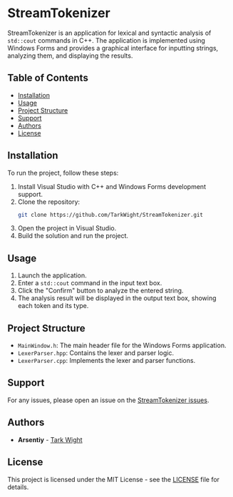 # StreamTokenizer

StreamTokenizer is an application for lexical and syntactic analysis of `std::cout` commands in C++. The application is implemented using Windows Forms and provides a graphical interface for inputting strings, analyzing them, and displaying the results.

## Table of Contents

- [Installation](#installation)
- [Usage](#usage)
- [Project Structure](#project-structure)
- [Support](#support)
- [Authors](#authors)
- [License](#license)

## Installation

To run the project, follow these steps:

1. Install Visual Studio with C++ and Windows Forms development support.
2. Clone the repository:
    ```sh
    git clone https://github.com/TarkWight/StreamTokenizer.git
    ```
3. Open the project in Visual Studio.
4. Build the solution and run the project.

## Usage

1. Launch the application.
2. Enter a `std::cout` command in the input text box.
3. Click the "Confirm" button to analyze the entered string.
4. The analysis result will be displayed in the output text box, showing each token and its type.

## Project Structure

- `MainWindow.h`: The main header file for the Windows Forms application.
- `LexerParser.hpp`: Contains the lexer and parser logic.
- `LexerParser.cpp`: Implements the lexer and parser functions.

## Support

For any issues, please open an issue on the [StreamTokenizer issues](https://github.com/TarkWight/StreamTokenizer/issues).

## Authors

- **Arsentiy** - [Tark Wight](https://github.com/TarkWight)

## License

This project is licensed under the MIT License - see the [LICENSE](LICENSE) file for details.
